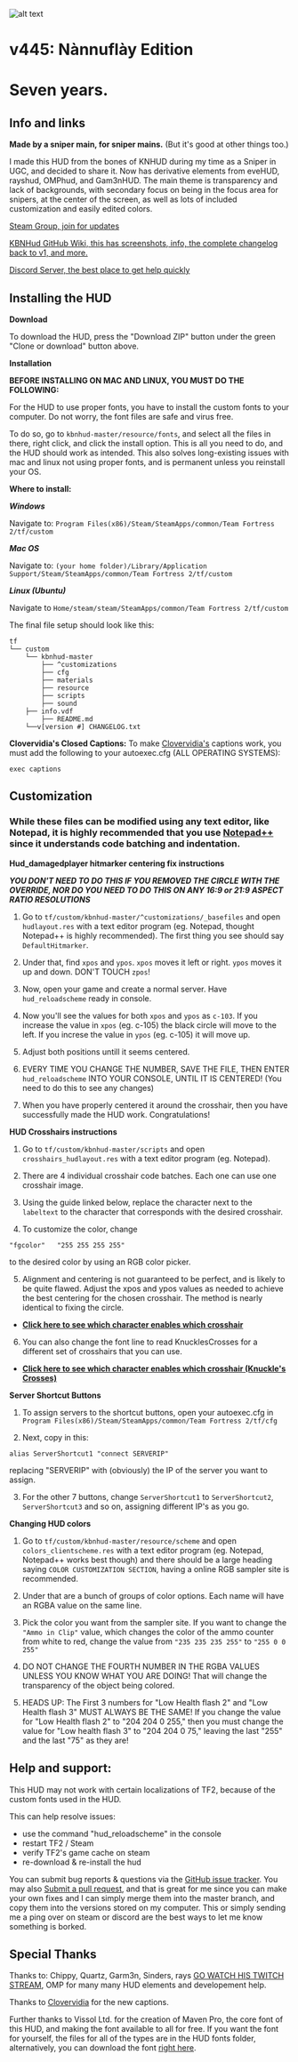 ![alt text](https://i.imgur.com/QI8x66Z.png)

v445: Nànnuflày Edition
======
Seven years.
======

Info and links
-------
**Made by a sniper main, for sniper mains.**
(But it's good at other things too.)

I made this HUD from the bones of KNHUD during my time as a Sniper in UGC, and decided to share it. Now has derivative elements from eveHUD, rayshud, OMPhud, and Gam3nHUD. The main theme is transparency and lack of backgrounds, with secondary focus on being in the focus area for snipers, at the center of the screen, as well as lots of included customization and easily edited colors.

[Steam Group, join for updates](http://steamcommunity.com/groups/KBNHud "KBNHud Steam Group")

[KBNHud GitHub Wiki, this has screenshots, info, the complete changelog back to v1, and more.](https://github.com/Jotunn/KBNHud/wiki "Also linked at the top of the page")

[Discord Server, the best place to get help quickly](https://discord.gg/NhnSysw "Discord server join link")

Installing the HUD
-------

**Download**

To download the HUD, press the "Download ZIP" button under the green "Clone or download" button above.

**Installation**

__BEFORE INSTALLING ON MAC AND LINUX, YOU MUST DO THE FOLLOWING:__

For the HUD to use proper fonts, you have to install the custom fonts to your computer. Do not worry, the font files are safe and virus free.

To do so, go to `kbnhud-master/resource/fonts`, and select all the files in there, right click, and click the install option. This is all you need to do, and the HUD should work as intended. This also solves long-existing issues with mac and linux not using proper fonts, and is permanent unless you reinstall your OS.

**Where to install:**

***Windows***

Navigate to:
`Program Files(x86)/Steam/SteamApps/common/Team Fortress 2/tf/custom`

***Mac OS***

Navigate to:
`(your home folder)/Library/Application Support/Steam/SteamApps/common/Team Fortress 2/tf/custom`

***Linux (Ubuntu)***

Navigate to
`Home/steam/steam/SteamApps/common/Team Fortress 2/tf/custom`

The final file setup should look like this:
```
tf
└── custom
    └── kbnhud-master
        ├── ^customizations
        ├── cfg
        ├── materials
        ├── resource
        ├── scripts
        ├── sound
	├── info.vdf
        ├── README.md
	└──v[version #] CHANGELOG.txt
```
**Clovervidia's Closed Captions:**
To make [Clovervidia's](https://steamcommunity.com/sharedfiles/filedetails/?id=167785751) captions work, you must add the following to your autoexec.cfg (ALL OPERATING SYSTEMS):

```				
exec captions
```

Customization
-------

### While these files can be modified using any text editor, like Notepad, it is highly recommended that you use [Notepad++](https://notepad-plus-plus.org/) since it understands code batching and indentation.

**Hud_damagedplayer hitmarker centering fix instructions**

***YOU DON'T NEED TO DO THIS IF YOU REMOVED THE CIRCLE WITH THE OVERRIDE, NOR DO YOU NEED TO DO THIS ON ANY 16:9 or 21:9 ASPECT RATIO RESOLUTIONS***

1. Go to `tf/custom/kbnhud-master/^customizations/_basefiles` and open `hudlayout.res` with a text editor program (eg. Notepad, thought Notepad++ is highly recommended). The first thing you 
see should say `DefaultHitmarker`.

2. Under that, find `xpos` and `ypos`. `xpos` moves it left or right. `ypos` moves it up and down. DON'T TOUCH `zpos`! 

3. Now, open your game and create a normal server. Have `hud_reloadscheme` ready in console. 

4. Now you'll see the values for both `xpos` and `ypos` as `c-103`. If you increase the value in `xpos` (eg. c-105) the black circle will move to the left. If you increse the value in `ypos` (eg. c-105) it will move up.

5. Adjust both positions untill it seems centered. 

6. EVERY TIME YOU CHANGE THE NUMBER, SAVE THE FILE, THEN ENTER `hud_reloadscheme` INTO YOUR CONSOLE, UNTIL IT IS CENTERED! (You need to do this to see any changes)

7. When you have properly centered it around the crosshair, then you have successfully made the HUD work. Congratulations!



**HUD Crosshairs instructions**

1. Go to `tf/custom/kbnhud-master/scripts` and open `crosshairs_hudlayout.res` with a text editor program (eg. Notepad). 

2. There are 4 individual crosshair code batches. Each one can use one crosshair image.

3. Using the guide linked below, replace the character next to the `labeltext` to the character that corresponds with the desired crosshair.

4. To customize the color, change
````
"fgcolor"	"255 255 255 255"
````
to the desired color by using an RGB color picker.

5. Alignment and centering is not guaranteed to be perfect, and is likely to be quite flawed. Adjust the xpos and ypos values as needed to achieve the best centering for the chosen crosshair. The method is nearly identical to fixing the circle.

* __[Click here to see which character enables which crosshair](https://i.imgur.com/Gk9wKD6.png)__

6. You can also change the font line to read KnucklesCrosses for a different set of crosshairs that you can use. 

* __[Click here to see which character enables which crosshair (Knuckle's Crosses)](http://i.imgur.com/w0AcH2l.png)__


**Server Shortcut Buttons**

1. To assign servers to the shortcut buttons, open your autoexec.cfg in `Program Files(x86)/Steam/SteamApps/common/Team Fortress 2/tf/cfg`

2. Next, copy in this: 
````
alias ServerShortcut1 "connect SERVERIP"
````
replacing "SERVERIP" with (obviously) the IP of the server you want to assign. 

3. For the other 7 buttons, change `ServerShortcut1` to `ServerShortcut2`, `ServerShortcut3` and so on, assigning different IP's as you go.



**Changing HUD colors**

1. Go to `tf/custom/kbnhud-master/resource/scheme` and open `colors_clientscheme.res` with a text editor program (eg. Notepad, Notepad++ works best though) and there should be a large heading saying `COLOR CUSTOMIZATION SECTION`, having a online RGB sampler site is recommended.

2. Under that are a bunch of groups of color options. Each name will have an RGBA value on the same line. 

3. Pick the color you want from the sampler site. If you want to change the `"Ammo in Clip"` value, which changes the color of the ammo counter from white to red, change the value from `"235 235 235 255"` to `"255 0 0 255"`

4. DO NOT CHANGE THE FOURTH NUMBER IN THE RGBA VALUES UNLESS YOU KNOW WHAT YOU ARE DOING! That will change the transparency of the object being colored.

5. HEADS UP: The First 3 numbers for "Low Health flash 2" and "Low Health flash 3" MUST ALWAYS BE THE SAME! If you change the value for "Low Health flash 2" to "204 204 0 255," then you must change the value for "Low health flash 3" to "204 204 0 75," leaving the last "255" and the last "75" as they are!

Help and support:
-------

This HUD may not work with certain localizations of TF2, because of the custom fonts used in the HUD.

This can help resolve issues:
* use the command "hud_reloadscheme" in the console
* restart TF2 / Steam
* verify TF2's game cache on steam
* re-download & re-install the hud

You can submit bug reports & questions via the [GitHub issue tracker](https://github.com/Jotunn/KBNHud/issues).
You may also [Submit a pull request](https://github.com/Jotunn/KBNHud/pulls), and that is great for me since you can make your own fixes and I can simply merge them into the master branch, and copy them into the versions stored on my computer.
This or simply sending me a ping over on steam or discord are the best ways to let me know something is borked.


Special Thanks
-------

Thanks to: Chippy, Quartz, Garm3n, Sinders, rays [GO WATCH HIS TWITCH STREAM](http://www.twitch.tv/raysfire), OMP for many many HUD elements and developement help.

Thanks to [Clovervidia](https://steamcommunity.com/sharedfiles/filedetails/?id=167785751) for the new captions.

Further thanks to Vissol Ltd. for the creation of Maven Pro, the core font of this HUD, and making the font available to all for free. If you want the font for yourself, the files for all of the types are in the HUD fonts folder, alternatively, you can download the font [right here](http://vissol.co.uk/mavenpro/).
